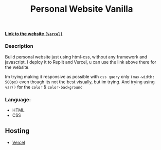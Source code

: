 <h1 align="center">Personal Website Vanilla</h1> <br>

#### <a href="https://pinje-website.vercel.app">Link to the website `[Vercel]`</a> 


### Description

Build personal website just using html-css, without any framework and javascript. I deploy it to Replit and Vercel, u can use the link above there for the website.

Im trying making it responsive as possible with `css query` only `(max-width: 500px)` even though its not the best visually, but im trying. And trying using `var()` for the `color` & `color-background`


### Language:

* HTML
* CSS

## Hosting

* <a href="https://vercel.com/~">Vercel</a>
